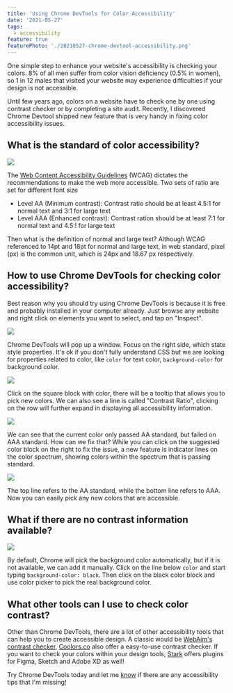 ```yaml
---
title: 'Using Chrome DevTools for Color Accessibility'
date: '2021-05-27'
tags:
  - accessibility
feature: true
featurePhoto: './20210527-chrome-devtool-accessibility.png'
---
```


One simple step to enhance your website's accessibility is checking your colors. 8% of all men suffer from color vision deficiency (0.5% in women), so 1 in 12 males that visited your website may experience difficulties if your design is not accessible.

Until few years ago, colors on a website have to check one by one using contrast checker or by completing a site audit. Recently, I discovered Chrome Devtool shipped new feature that is very handy in fixing color accessibility issues.

## What is the standard of color accessibility?

![](./accessibility-color-contrast.png)

The [Web Content Accessibility Guidelines](https://webaim.org/articles/contrast/) (WCAG) dictates the recommendations to make the web more accessible. Two sets of ratio are set for different font size

- Level AA (Minimum contrast): Contrast ratio should be at least 4.5:1 for normal text and 3:1 for large text
- Level AAA (Enhanced contrast): Contrast ration should be at least 7:1 for normal text and 4.5:! for large text

Then what is the definition of normal and large text? Although WCAG referenced to 14pt and 18pt for normal and large text, in web standard, pixel (px) is the common unit, which is 24px and 18.67 px respectively.

## How to use Chrome DevTools for checking color accessibility?

Best reason why you should try using Chrome DevTools is because it is free and probably installed in your computer already. Just browse any website and right click on elements you want to select, and tap on "Inspect".

![](./chrome-devtool-1.png)

Chrome DevTools will pop up a window. Focus on the right side, which state style properties. It's ok if you don't fully understand CSS but we are looking for properties related to color, like `color` for text color, `background-color` for background color.

![](./chrome-devtool-2.png)

Click on the square block with color, there will be a tooltip that allows you to pick new colors. We can also see a line is called "Contrast Ratio", clicking on the row will further expand in displaying all accessibility information.

![](./chrome-devtool-3.png)

We can see that the current color only passed AA standard, but failed on AAA standard. How can we fix that? While you can click on the suggested color block on the right to fix the issue, a new feature is indicator lines on the color spectrum, showing colors within the spectrum that is passing standard.

![](./chrome-devtools-accessibility.gif)

The top line refers to the AA standard, while the bottom line refers to AAA. Now you can easily pick any new colors that are accessible.

## What if there are no contrast information available?

![](./chrome-devtools-accessibbility-troubleshoot.gif)

By default, Chrome will pick the background color automatically, but if it is not available, we can add it manually. Click on the line below `color` and start typing `background-color: black`. Then click on the black color block and use color picker to pick the real background color.

## What other tools can I use to check color contrast?

Other than Chrome DevTools, there are a lot of other accessibility tools that can help you to create accessible design. A classic would be [WebAim's contrast checker](https://webaim.org/resources/contrastchecker/), [Coolors.co](https://coolors.co/contrast-checker) also offer a easy-to-use contrast checker. If you want to check your colors within your design tools, [Stark](https://getstark.co/) offers plugins for Figma, Sketch and Adobe XD as well!

Try Chrome DevTools today and let me [know](https://twitter.com/@juxtdesignco) if there are any accessibility tips that I'm missing!
